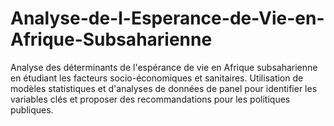 # Analyse-de-l-Esperance-de-Vie-en-Afrique-Subsaharienne
Analyse des déterminants de l'espérance de vie en Afrique subsaharienne en étudiant les facteurs socio-économiques et sanitaires. Utilisation de modèles statistiques et d'analyses de données de panel pour identifier les variables clés et proposer des recommandations pour les politiques publiques.
